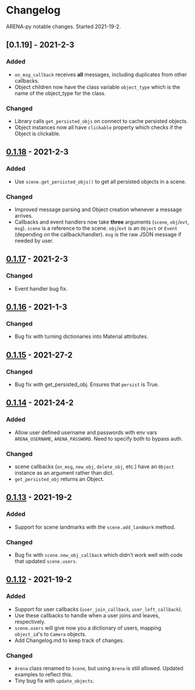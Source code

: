 # Changelog

ARENA-py notable changes. Started 2021-19-2.

## [0.1.19] - 2021-2-3
### Added
- `on_msg_callback` receives __all__ messages, including duplicates from other callbacks.
- Object children now have the class variable `object_type` which is the name of the object_type for the class.

### Changed
- Library calls `get_persisted_objs` on connect to cache persisted objects.
- Object instances now all have `clickable` property which checks if the Object is clickable.

## [0.1.18] - 2021-2-3
### Added
- Use `scene.get_persisted_objs()` to get all persisted objects in a scene.

### Changed
- Improved message parsing and Object creation whenever a message arrives.
- Callbacks and event handlers now take __three__ arguments (`scene`, `obj`/`evt`, `msg`). `scene` is a reference to the scene.
`obj`/`evt` is an `Object` or `Event` (depending on the callback/handler). `msg` is the raw JSON message if needed by user.

## [0.1.17] - 2021-2-3
### Changed
- Event handler bug fix.

## [0.1.16] - 2021-1-3
### Changed
- Bug fix with turning dictionaries into Material attributes.

## [0.1.15] - 2021-27-2
### Changed
- Bug fix with get_persisted_obj. Ensures that `persist` is True.

## [0.1.14] - 2021-24-2
### Added
- Allow user defined username and passwords with env vars `ARENA_USERNAME`, `ARENA_PASSWORD`. Need to
specify both to bypass auth.

### Changed
- scene callbacks (`on_msg`, `new_obj`, `delete_obj`, etc.) have an `Object` instance as an argument rather than dict.
- `get_persisted_obj` returns an Object.

## [0.1.13] - 2021-19-2
### Added
- Support for scene landmarks with the `scene.add_landmark` method.

### Changed
- Bug fix with `scene.new_obj_callback` which didn't work well with code that updated `scene.users`.

## [0.1.12] - 2021-19-2
### Added
- Support for user callbacks (`user_join_callback`, `user_left_callback`).
- Use these callbacks to handle when a user joins and leaves, respectively.
- `scene.users` will give now you a dictionary of users, mapping `object_id`'s to `Camera` objects.
- Add Changelog.md to keep track of changes.

### Changed
- `Arena` class renamed to `Scene`, but using `Arena` is still allowed. Updated examples to reflect this.
- Tiny bug fix with `update_objects`.

[0.1.18]: https://github.com/conix-center/ARENA-py/tree/120b675928e7c8f215f3910e4157890944d0b2e8
[0.1.17]: https://github.com/conix-center/ARENA-py/tree/0a7897c89bd4a08c03c0c626601e4686cacc368c
[0.1.16]: https://github.com/conix-center/ARENA-py/tree/8e42dac35a9de7a6b610a1b6663606d1adf1a17e
[0.1.15]: https://github.com/conix-center/ARENA-py/tree/e8182f476ebdb9c2878e16cefea9671a6f5c49f6
[0.1.14]: https://github.com/conix-center/ARENA-py/tree/d4c2d6627f38bd05264dd2a2da3f852648e5ee39
[0.1.13]: https://github.com/conix-center/ARENA-py/tree/589f095dab1f31acd3662b1283af7cded2197b08
[0.1.12]: https://github.com/conix-center/ARENA-py/tree/1c66c37a8fb8c37a15650bc26924ae7a44606903
